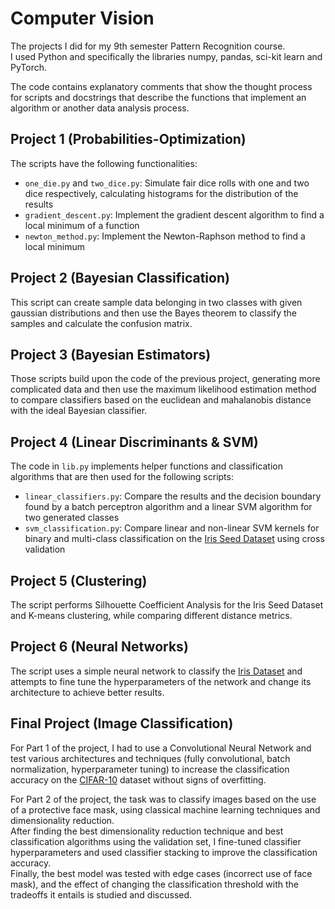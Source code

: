 # Computer Vision
The projects I did for my 9th semester Pattern Recognition course.<br>
I used Python and specifically the libraries numpy, pandas, sci-kit learn and PyTorch.

The code contains explanatory comments that show the thought process for scripts and docstrings that describe the functions that implement an algorithm or another data analysis process.

## Project 1 (Probabilities-Optimization)
The scripts have the following functionalities:
- `one_die.py` and `two_dice.py`: Simulate fair dice rolls with one and two dice respectively, calculating histograms for the distribution of the results  
- `gradient_descent.py`: Implement the gradient descent algorithm to find a local minimum of a function
- `newton_method.py`: Implement the Newton-Raphson method to find a local minimum
 
## Project 2 (Bayesian Classification)
This script can create sample data belonging in two classes with given gaussian distributions and then use the Bayes theorem to classify the samples and calculate the confusion matrix.

## Project 3 (Bayesian Estimators)
Those scripts build upon the code of the previous project, generating more complicated data and then use the maximum likelihood estimation method to compare classifiers based on the euclidean and mahalanobis distance with the ideal Bayesian classifier.

## Project 4 (Linear Discriminants & SVM)
The code in `lib.py` implements helper functions and classification algorithms that are then used for the following scripts:
- `linear_classifiers.py`: Compare the results and the decision boundary found by a batch perceptron algorithm and a linear SVM algorithm for two generated classes
- `svm_classification.py`: Compare linear and non-linear SVM kernels for binary and multi-class classification on the [Iris Seed Dataset](https://archive.ics.uci.edu/ml/machine-learningdatabases/00236/seeds_dataset.txt) using cross validation

## Project 5 (Clustering)
The script performs Silhouette Coefficient Analysis for the Iris Seed Dataset and K-means clustering, while comparing different distance metrics.

## Project 6 (Neural Networks)
The script uses a simple neural network to classify the [Iris Dataset](https://archive.ics.uci.edu/dataset/53/iris) and attempts to fine tune the hyperparameters of the network and change its architecture to achieve better results.

## Final Project (Image Classification)
For Part 1 of the project, I had to use a Convolutional Neural Network and test various architectures and techniques (fully convolutional, batch normalization, hyperparameter tuning) to increase the classification accuracy on the [CIFAR-10](https://www.cs.toronto.edu/%7Ekriz/cifar.html) dataset without signs of overfitting.

For Part 2 of the project, the task was to classify images based on the use of a protective face mask, using classical machine learning techniques and dimensionality reduction.<br>
After finding the best dimensionality reduction technique and best classification algorithms using the validation set, I fine-tuned classifier hyperparameters and used classifier stacking to improve the classification accuracy.<br>
Finally, the best model was tested with edge cases (incorrect use of face mask), and the effect of changing the classification threshold with the tradeoffs it entails is studied and discussed.

